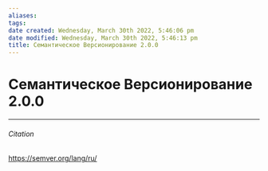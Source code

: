 ```yaml
---
aliases: 
tags: 
date created: Wednesday, March 30th 2022, 5:46:06 pm
date modified: Wednesday, March 30th 2022, 5:46:13 pm
title: Семантическое Версионирование 2.0.0
---
```


# Семантическое Версионирование 2.0.0


---

###### Citation

https://semver.org/lang/ru/
